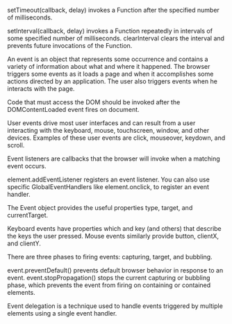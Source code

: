 setTimeout(callback, delay) invokes a Function after the specified number of milliseconds.

setInterval(callback, delay) invokes a Function repeatedly in intervals of some specified number of milliseconds. clearInterval clears the interval and prevents future invocations of the Function.

An event is an object that represents some occurrence and contains a variety of information about what and where it happened. The browser triggers some events as it loads a page and when it accomplishes some actions directed by an application. The user also triggers events when he interacts with the page.

Code that must access the DOM should be invoked after the DOMContentLoaded event fires on document.

User events drive most user interfaces and can result from a user interacting with the keyboard, mouse, touchscreen, window, and other devices. Examples of these user events are click, mouseover, keydown, and scroll.

Event listeners are callbacks that the browser will invoke when a matching event occurs.

element.addEventListener registers an event listener. You can also use specific GlobalEventHandlers like element.onclick, to register an event handler.

The Event object provides the useful properties type, target, and currentTarget.

Keyboard events have properties which and key (and others) that describe the keys the user pressed. Mouse events similarly provide button, clientX, and clientY.

There are three phases to firing events: capturing, target, and bubbling.

event.preventDefault() prevents default browser behavior in response to an event. event.stopPropagation() stops the current capturing or bubbling phase, which prevents the event from firing on containing or contained elements.

Event delegation is a technique used to handle events triggered by multiple elements using a single event handler.